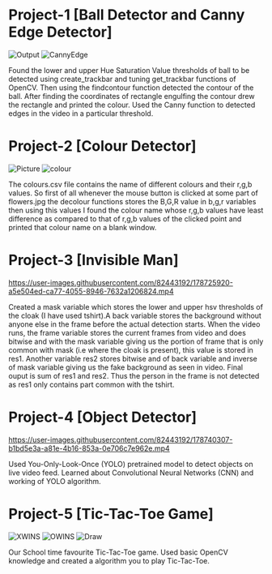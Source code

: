 # Project-1 [Ball Detector and Canny Edge Detector]

![Output](https://user-images.githubusercontent.com/82443192/178718583-3757c79d-d131-41c9-a7c6-da0dc1f2e939.JPG)
![CannyEdge](https://user-images.githubusercontent.com/82443192/178718625-e3d15fea-6903-4972-a4a5-ceb47aaf8c67.JPG)

Found the lower and upper Hue Saturation Value thresholds of ball to be detected using create_trackbar and tuning get_trackbar functions of OpenCV.
Then using the findcontour function detected the contour of the ball. After finding the coordinates of rectangle engulfing the contour drew the rectangle
and printed the colour. Used the Canny function to detected edges in the video in a particular threshold.

# Project-2 [Colour Detector]

![Picture](https://user-images.githubusercontent.com/82443192/178720740-f05c1318-b1c3-4440-83b7-f2a6181a252f.JPG)
![colour](https://user-images.githubusercontent.com/82443192/178720781-9dda77df-b61a-488d-97f1-0ab69af24026.JPG)

The colours.csv file contains the name of different colours and their r,g,b values. So first of all whenever the mouse button is clicked at some part of flowers.jpg
the decolour functions stores the B,G,R value in b,g,r variables then using this values I found the colour name whose r,g,b values have least difference as compared 
to that of r,g,b values of the clicked point and printed that colour name on a blank window.

# Project-3 [Invisible Man]

https://user-images.githubusercontent.com/82443192/178725920-a5e504ed-ca77-4055-8946-7632a1206824.mp4

Created a mask variable which stores the lower and upper hsv thresholds of the cloak (I have used tshirt).A back variable stores the background without anyone else in the frame before the actual detection starts. When the video runs, the frame variable stores the current frames from video and does bitwise and with the mask variable giving us the portion of frame that is only common with mask (i.e where the cloak is present), this value is stored in res1. Another variable res2 stores bitwise and of back variable and inverse of mask variable giving us the fake background as seen in video. Final ouput is sum of res1 and res2. Thus the person in the frame is not detected as res1 only contains part common with the tshirt.

# Project-4 [Object Detector]

https://user-images.githubusercontent.com/82443192/178740307-b1bd5e3a-a81e-4b16-853a-0e706c7e962e.mp4

Used You-Only-Look-Once (YOLO) pretrained model to detect objects on live video feed. Learned about Convolutional Neural Networks (CNN) and working of YOLO algorithm.

# Project-5 [Tic-Tac-Toe Game]
![XWINS](https://user-images.githubusercontent.com/82443192/178745449-b2e07c93-dc87-4636-b237-143f0557c212.JPG)
![OWINS](https://user-images.githubusercontent.com/82443192/178745461-6b792ec8-1d16-45c1-9663-aeba252fff0e.JPG)
![Draw](https://user-images.githubusercontent.com/82443192/178745492-5596ff43-039b-4291-ad60-5738b9d6119b.JPG)

Our School time favourite Tic-Tac-Toe game. Used basic OpenCV knowledge and created a algorithm you to play Tic-Tac-Toe.
